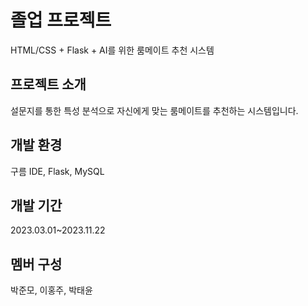 # 졸업 프로젝트
HTML/CSS + Flask + AI를 위한 룸메이트 추천 시스템 

## 프로젝트 소개
설문지를 통한 특성 분석으로 자신에게 맞는 룸메이트를 추천하는 시스템입니다.

## 개발 환경
구름 IDE, Flask, MySQL 

## 개발 기간
2023.03.01~2023.11.22

## 멤버 구성
박준모, 이홍주, 박태윤
